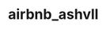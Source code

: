 # airbnb_ashvll<!DOCTYPE html>
<html>
<head>
    <meta charset="UTF-8">
    <title>Buncombe County Airbnbs (2020)</title>
    <link rel="stylesheet" href="https://unpkg.com/leaflet@1.7.0/dist/leaflet.css"/>
    <style>
html, body, #map { width: 100%; height: 100%; margin: 0; background: #fff; }
    </style>
    <script src="https://unpkg.com/leaflet@1.7.0/dist/leaflet.js"></script>
    <script src="https://cdnjs.cloudflare.com/ajax/libs/leaflet-ajax/2.1.0/leaflet.ajax.min.js"></script>
</head>
<body>
<!-- Our web map and content will go here -->
<div id="map"></div>
<script>
  // 1. Create a map object.
  var mymap = L.map('map', {
      center: [35.5946,-82.5540], //note that we've centered the map to downtown AVL
      zoom: 11, //this line adjusts the starting zoom level of the map
      maxZoom: 18,//this line sets the maximum zoom level
      minZoom: 11,//this line sets the minimum zoom level
      detectRetina: true // detect whether the sceen is high resolution or not.
  });

  // 2. Add a base map.
  L.tileLayer('http://{s}.basemaps.cartocdn.com/light_all/{z}/{x}/{y}.png').addTo(mymap);
  // 3. Add Airbnb GeoJSON Data
// Null variable that will hold Airbnb data
var airbnb_listings = null;
// add several extra spaces here.
//steps 4, 5, etc. will be inserted in this line location.
// Get GeoJSON and put it on the map when it loads
// Make sure you have the correct directory path below
// You can see we're also adding attribution information for our data sources
// We will also add lines of code around this airbnb_listings object as we adjust the style of the symbols
//Make sure and change your authorname in the attribute information
airbnb_listings = L.geoJson.ajax("assets/airbnb_listings.geojson",{
    attribution: 'Airbnb Listings &copy; Inside Airbnb | Asheville Zoning Districts &copy; City of Asheville Open Data | Base Map &copy; CartoDB | Map Author: '
});
// Add the Airbnbs to the map.
airbnb_listings.addTo(mymap);
</script>
</body>
</html>
